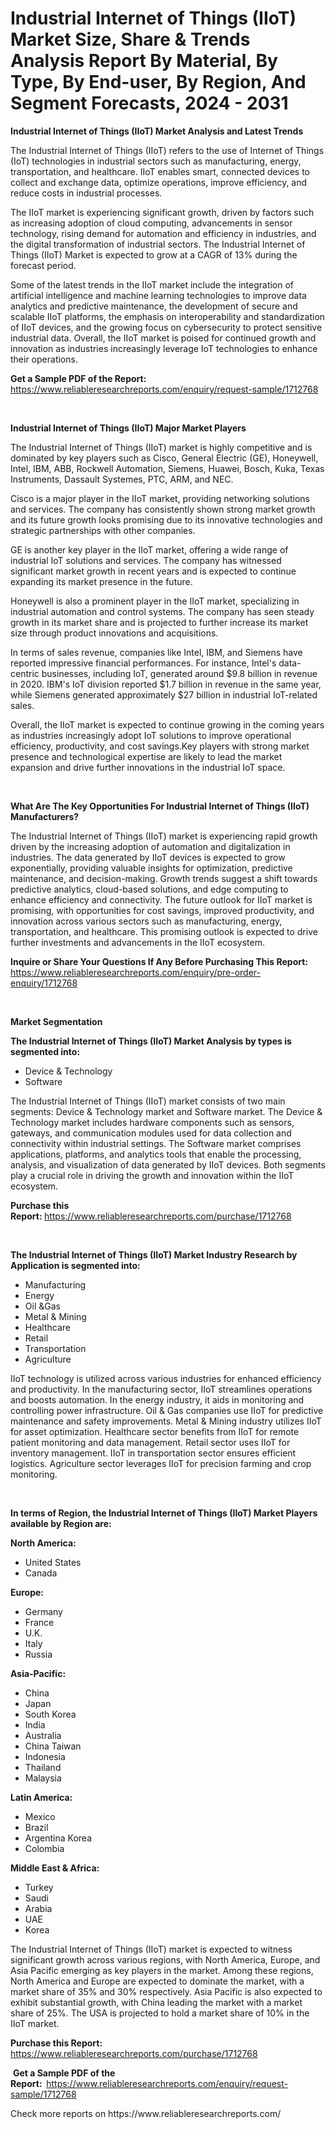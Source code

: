 <p><h1>Industrial Internet of Things (IIoT) Market Size, Share & Trends Analysis Report By Material, By Type, By End-user, By Region, And Segment Forecasts, 2024 - 2031</h1></p><p><strong>Industrial Internet of Things (IIoT) Market Analysis and Latest Trends</strong></p>
<p><p>The Industrial Internet of Things (IIoT) refers to the use of Internet of Things (IoT) technologies in industrial sectors such as manufacturing, energy, transportation, and healthcare. IIoT enables smart, connected devices to collect and exchange data, optimize operations, improve efficiency, and reduce costs in industrial processes.</p><p>The IIoT market is experiencing significant growth, driven by factors such as increasing adoption of cloud computing, advancements in sensor technology, rising demand for automation and efficiency in industries, and the digital transformation of industrial sectors. The Industrial Internet of Things (IIoT) Market is expected to grow at a CAGR of 13% during the forecast period.</p><p>Some of the latest trends in the IIoT market include the integration of artificial intelligence and machine learning technologies to improve data analytics and predictive maintenance, the development of secure and scalable IIoT platforms, the emphasis on interoperability and standardization of IIoT devices, and the growing focus on cybersecurity to protect sensitive industrial data. Overall, the IIoT market is poised for continued growth and innovation as industries increasingly leverage IoT technologies to enhance their operations.</p></p>
<p><strong>Get a Sample PDF of the Report:&nbsp;</strong> <a href="https://www.reliableresearchreports.com/enquiry/request-sample/1712768">https://www.reliableresearchreports.com/enquiry/request-sample/1712768</a></p>
<p>&nbsp;</p>
<p><strong>Industrial Internet of Things (IIoT) Major Market Players</strong></p>
<p><p>The Industrial Internet of Things (IIoT) market is highly competitive and is dominated by key players such as Cisco, General Electric (GE), Honeywell, Intel, IBM, ABB, Rockwell Automation, Siemens, Huawei, Bosch, Kuka, Texas Instruments, Dassault Systemes, PTC, ARM, and NEC.</p><p>Cisco is a major player in the IIoT market, providing networking solutions and services. The company has consistently shown strong market growth and its future growth looks promising due to its innovative technologies and strategic partnerships with other companies.</p><p>GE is another key player in the IIoT market, offering a wide range of industrial IoT solutions and services. The company has witnessed significant market growth in recent years and is expected to continue expanding its market presence in the future.</p><p>Honeywell is also a prominent player in the IIoT market, specializing in industrial automation and control systems. The company has seen steady growth in its market share and is projected to further increase its market size through product innovations and acquisitions.</p><p>In terms of sales revenue, companies like Intel, IBM, and Siemens have reported impressive financial performances. For instance, Intel's data-centric businesses, including IoT, generated around $9.8 billion in revenue in 2020. IBM's IoT division reported $1.7 billion in revenue in the same year, while Siemens generated approximately $27 billion in industrial IoT-related sales.</p><p>Overall, the IIoT market is expected to continue growing in the coming years as industries increasingly adopt IoT solutions to improve operational efficiency, productivity, and cost savings.Key players with strong market presence and technological expertise are likely to lead the market expansion and drive further innovations in the industrial IoT space.</p></p>
<p>&nbsp;</p>
<p><strong>What Are The Key Opportunities For Industrial Internet of Things (IIoT) Manufacturers?</strong></p>
<p><p>The Industrial Internet of Things (IIoT) market is experiencing rapid growth driven by the increasing adoption of automation and digitalization in industries. The data generated by IIoT devices is expected to grow exponentially, providing valuable insights for optimization, predictive maintenance, and decision-making. Growth trends suggest a shift towards predictive analytics, cloud-based solutions, and edge computing to enhance efficiency and connectivity. The future outlook for IIoT market is promising, with opportunities for cost savings, improved productivity, and innovation across various sectors such as manufacturing, energy, transportation, and healthcare. This promising outlook is expected to drive further investments and advancements in the IIoT ecosystem.</p></p>
<p><strong>Inquire or Share Your Questions If Any Before Purchasing This Report:</strong> <a href="https://www.reliableresearchreports.com/enquiry/pre-order-enquiry/1712768">https://www.reliableresearchreports.com/enquiry/pre-order-enquiry/1712768</a></p>
<p>&nbsp;</p>
<p><strong>Market Segmentation</strong></p>
<p><strong>The Industrial Internet of Things (IIoT) Market Analysis by types is segmented into:</strong></p>
<p><ul><li>Device & Technology</li><li>Software</li></ul></p>
<p><p>The Industrial Internet of Things (IIoT) market consists of two main segments: Device & Technology market and Software market. The Device & Technology market includes hardware components such as sensors, gateways, and communication modules used for data collection and connectivity within industrial settings. The Software market comprises applications, platforms, and analytics tools that enable the processing, analysis, and visualization of data generated by IIoT devices. Both segments play a crucial role in driving the growth and innovation within the IIoT ecosystem.</p></p>
<p><strong>Purchase this Report:&nbsp;</strong><a href="https://www.reliableresearchreports.com/purchase/1712768">https://www.reliableresearchreports.com/purchase/1712768</a></p>
<p>&nbsp;</p>
<p><strong>The Industrial Internet of Things (IIoT) Market Industry Research by Application is segmented into:</strong></p>
<p><ul><li>Manufacturing</li><li>Energy</li><li>Oil &Gas</li><li>Metal & Mining</li><li>Healthcare</li><li>Retail</li><li>Transportation</li><li>Agriculture</li></ul></p>
<p><p>IIoT technology is utilized across various industries for enhanced efficiency and productivity. In the manufacturing sector, IIoT streamlines operations and boosts automation. In the energy industry, it aids in monitoring and controlling power infrastructure. Oil & Gas companies use IIoT for predictive maintenance and safety improvements. Metal & Mining industry utilizes IIoT for asset optimization. Healthcare sector benefits from IIoT for remote patient monitoring and data management. Retail sector uses IIoT for inventory management. IIoT in transportation sector ensures efficient logistics. Agriculture sector leverages IIoT for precision farming and crop monitoring.</p></p>
<p>&nbsp;</p>
<p><strong>In terms of Region, the Industrial Internet of Things (IIoT) Market Players available by Region are:</strong></p>
<p>
    <p> <strong> North America: </strong>
        <ul>
            <li>United States</li>
            <li>Canada</li>
        </ul>
        </p> 
    <p> <strong> Europe: </strong>
        <ul>
            <li>Germany</li>
            <li>France</li>
            <li>U.K.</li>
            <li>Italy</li>
            <li>Russia</li>
        </ul>
        </p> 
    <p> <strong> Asia-Pacific: </strong>
        <ul>
            <li>China</li>
            <li>Japan</li>
            <li>South Korea</li>
            <li>India</li>
            <li>Australia</li>
            <li>China Taiwan</li>
            <li>Indonesia</li>
            <li>Thailand</li>
            <li>Malaysia</li>
        </ul>
        </p> 
    <p> <strong> Latin America: </strong>
        <ul>
            <li>Mexico</li>
            <li>Brazil</li>
            <li>Argentina Korea</li>
            <li>Colombia</li>
        </ul>
        </p> 
    <p> <strong> Middle East & Africa: </strong>
        <ul>
            <li>Turkey</li>
            <li>Saudi</li>
            <li>Arabia</li>
            <li>UAE</li>
            <li>Korea</li>
        </ul>
    </p>
    </p>
<p><p>The Industrial Internet of Things (IIoT) market is expected to witness significant growth across various regions, with North America, Europe, and Asia Pacific emerging as key players in the market. Among these regions, North America and Europe are expected to dominate the market, with a market share of 35% and 30% respectively. Asia Pacific is also expected to exhibit substantial growth, with China leading the market with a market share of 25%. The USA is projected to hold a market share of 10% in the IIoT market.</p></p>
<p><strong>Purchase this Report: </strong><a href="https://www.reliableresearchreports.com/purchase/1712768">https://www.reliableresearchreports.com/purchase/1712768</a></p>
<p>&nbsp;<strong>Get a Sample PDF of the Report:&nbsp;&nbsp;</strong><a href="https://www.reliableresearchreports.com/enquiry/request-sample/1712768">https://www.reliableresearchreports.com/enquiry/request-sample/1712768</a></p>
<p><strong></strong></p>
<p>Check more reports on https://www.reliableresearchreports.com/</p>